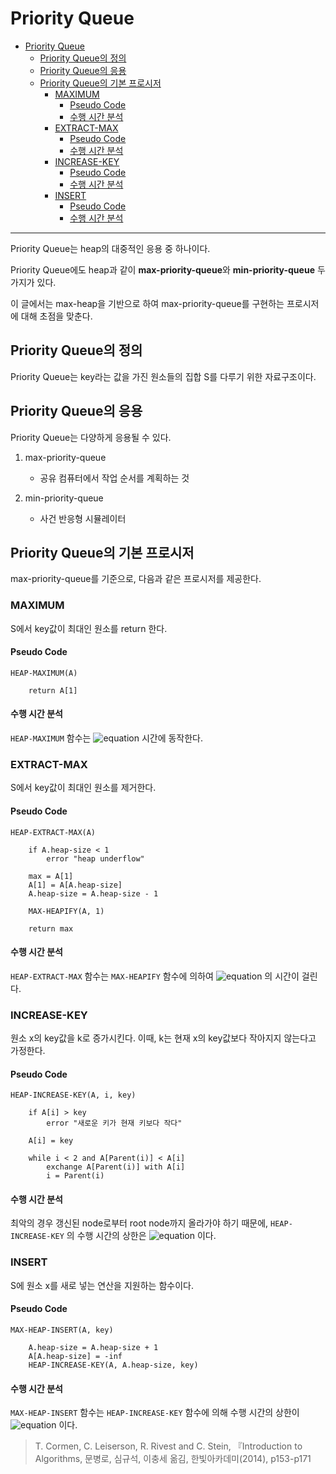 # Priority Queue

- [Priority Queue](#priority-queue)
  - [Priority Queue의 정의](#priority-queue의-정의)
  - [Priority Queue의 응용](#priority-queue의-응용)
  - [Priority Queue의 기본 프로시저](#priority-queue의-기본-프로시저)
    - [MAXIMUM](#maximum)
      - [Pseudo Code](#pseudo-code)
      - [수행 시간 분석](#수행-시간-분석)
    - [EXTRACT-MAX](#extract-max)
      - [Pseudo Code](#pseudo-code-1)
      - [수행 시간 분석](#수행-시간-분석-1)
    - [INCREASE-KEY](#increase-key)
      - [Pseudo Code](#pseudo-code-2)
      - [수행 시간 분석](#수행-시간-분석-2)
    - [INSERT](#insert)
      - [Pseudo Code](#pseudo-code-3)
      - [수행 시간 분석](#수행-시간-분석-3)

****

Priority Queue는 heap의 대중적인 응용 중 하나이다.

Priority Queue에도 heap과 같이 **max-priority-queue**와 **min-priority-queue** 두 가지가 있다.

이 글에서는 max-heap을 기반으로 하여 max-priority-queue를 구현하는 프로시저에 대해 초점을 맞춘다.

## Priority Queue의 정의

Priority Queue는 key라는 값을 가진 원소들의 집합 S를 다루기 위한 자료구조이다.

## Priority Queue의 응용

Priority Queue는 다양하게 응용될 수 있다.

1. max-priority-queue

   - 공유 컴퓨터에서 작업 순서를 계획하는 것

2. min-priority-queue

    - 사건 반응형 시뮬레이터

## Priority Queue의 기본 프로시저

max-priority-queue를 기준으로, 다음과 같은 프로시저를 제공한다.

### MAXIMUM

S에서 key값이 최대인 원소를 return 한다.

#### Pseudo Code

```
HEAP-MAXIMUM(A)

    return A[1]
```

#### 수행 시간 분석

`HEAP-MAXIMUM` 함수는 ![equation](https://latex.codecogs.com/svg.latex?\theta(1)) 시간에 동작한다.

### EXTRACT-MAX

S에서 key값이 최대인 원소를 제거한다.

#### Pseudo Code

```
HEAP-EXTRACT-MAX(A)

    if A.heap-size < 1
        error "heap underflow"

    max = A[1]
    A[1] = A[A.heap-size]
    A.heap-size = A.heap-size - 1

    MAX-HEAPIFY(A, 1)

    return max
```

#### 수행 시간 분석

`HEAP-EXTRACT-MAX` 함수는 `MAX-HEAPIFY` 함수에 의하여 ![equation](https://latex.codecogs.com/svg.latex?O(\log{n})) 의 시간이 걸린다.

### INCREASE-KEY

원소 x의 key값을 k로 증가시킨다. 이때, k는 현재 x의 key값보다 작아지지 않는다고 가정한다.

#### Pseudo Code

```
HEAP-INCREASE-KEY(A, i, key)

    if A[i] > key
        error "새로운 키가 현재 키보다 작다"

    A[i] = key

    while i < 2 and A[Parent(i)] < A[i]
        exchange A[Parent(i)] with A[i]
        i = Parent(i)
```

#### 수행 시간 분석

최악의 경우 갱신된 node로부터 root node까지 올라가야 하기 때문에, `HEAP-INCREASE-KEY` 의 수행 시간의 상한은 ![equation](https://latex.codecogs.com/svg.latex?O(\log{n})) 이다.

### INSERT

S에 원소 x를 새로 넣는 연산을 지원하는 함수이다.

#### Pseudo Code

```
MAX-HEAP-INSERT(A, key)

    A.heap-size = A.heap-size + 1
    A[A.heap-size] = -inf
    HEAP-INCREASE-KEY(A, A.heap-size, key)
```

#### 수행 시간 분석

`MAX-HEAP-INSERT` 함수는 `HEAP-INCREASE-KEY` 함수에 의해 수행 시간의 상한이 ![equation](https://latex.codecogs.com/svg.latex?O(\log{n})) 이다.

>   T. Cormen, C. Leiserson, R. Rivest and C. Stein, 『Introduction to Algorithms, 문병로, 심규석, 이충세 옮김, 한빛아카데미(2014), p153-p171<br>